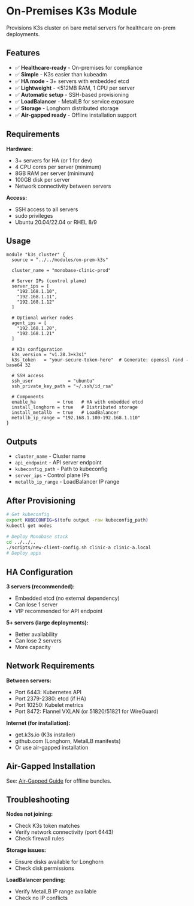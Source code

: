 # On-Premises K3s Module

Provisions K3s cluster on bare metal servers for healthcare on-prem deployments.

## Features

- ✅ **Healthcare-ready** - On-premises for compliance
- ✅ **Simple** - K3s easier than kubeadm
- ✅ **HA mode** - 3+ servers with embedded etcd
- ✅ **Lightweight** - <512MB RAM, 1 CPU per server
- ✅ **Automatic setup** - SSH-based provisioning
- ✅ **LoadBalancer** - MetalLB for service exposure
- ✅ **Storage** - Longhorn distributed storage
- ✅ **Air-gapped ready** - Offline installation support

## Requirements

**Hardware:**
- 3+ servers for HA (or 1 for dev)
- 4 CPU cores per server (minimum)
- 8GB RAM per server (minimum)
- 100GB disk per server
- Network connectivity between servers

**Access:**
- SSH access to all servers
- sudo privileges
- Ubuntu 20.04/22.04 or RHEL 8/9

## Usage

```hcl
module "k3s_cluster" {
  source = "../../modules/on-prem-k3s"
  
  cluster_name = "monobase-clinic-prod"
  
  # Server IPs (control plane)
  server_ips = [
    "192.168.1.10",
    "192.168.1.11",
    "192.168.1.12"
  ]
  
  # Optional worker nodes
  agent_ips = [
    "192.168.1.20",
    "192.168.1.21"
  ]
  
  # K3s configuration
  k3s_version = "v1.28.3+k3s1"
  k3s_token   = "your-secure-token-here"  # Generate: openssl rand -base64 32
  
  # SSH access
  ssh_user             = "ubuntu"
  ssh_private_key_path = "~/.ssh/id_rsa"
  
  # Components
  enable_ha        = true   # HA with embedded etcd
  install_longhorn = true   # Distributed storage
  install_metallb  = true   # LoadBalancer
  metallb_ip_range = "192.168.1.100-192.168.1.110"
}
```

## Outputs

- `cluster_name` - Cluster name
- `api_endpoint` - API server endpoint
- `kubeconfig_path` - Path to kubeconfig
- `server_ips` - Control plane IPs
- `metallb_ip_range` - LoadBalancer IP range

## After Provisioning

```bash
# Get kubeconfig
export KUBECONFIG=$(tofu output -raw kubeconfig_path)
kubectl get nodes

# Deploy Monobase stack
cd ../../..
./scripts/new-client-config.sh clinic-a clinic-a.local
# Deploy apps
```

## HA Configuration

**3 servers (recommended):**
- Embedded etcd (no external dependency)
- Can lose 1 server
- VIP recommended for API endpoint

**5+ servers (large deployments):**
- Better availability
- Can lose 2 servers
- More capacity

## Network Requirements

**Between servers:**
- Port 6443: Kubernetes API
- Port 2379-2380: etcd (if HA)
- Port 10250: Kubelet metrics
- Port 8472: Flannel VXLAN (or 51820/51821 for WireGuard)

**Internet (for installation):**
- get.k3s.io (K3s installer)
- github.com (Longhorn, MetalLB manifests)
- Or use air-gapped installation

## Air-Gapped Installation

See: [Air-Gapped Guide](https://docs.k3s.io/installation/airgap) for offline bundles.

## Troubleshooting

**Nodes not joining:**
- Check K3s token matches
- Verify network connectivity (port 6443)
- Check firewall rules

**Storage issues:**
- Ensure disks available for Longhorn
- Check disk permissions

**LoadBalancer pending:**
- Verify MetalLB IP range available
- Check no IP conflicts
